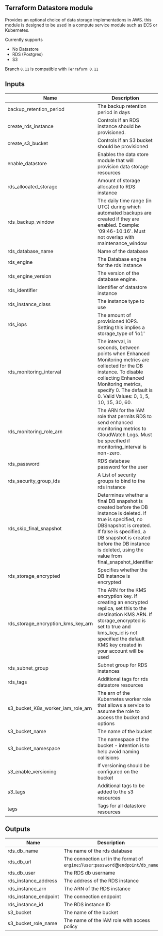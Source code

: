 ## Terraform Datastore module
Provides an optional choice of data storage implementations in AWS. this module is designed to be used in a compute service module such as ECS or Kubernetes.

Currently supports

* No Datastore
* RDS (Postgres)
* S3


Branch `0.11` is compatible with `Terraform 0.11`

## Inputs

| Name | Description | Type | Default | Required |
|------|-------------|:----:|:-----:|:-----:|
| backup\_retention\_period | The backup retention period in days | string | `"7"` | no |
| create\_rds\_instance | Controls if an RDS instance should be provisioned. | string | `"false"` | no |
| create\_s3\_bucket | Controls if an S3 bucket should be provisioned | string | `"false"` | no |
| enable\_datastore | Enables the data store module that will provision data storage resources | string | `"true"` | no |
| rds\_allocated\_storage | Amount of storage allocated to RDS instance | string | `"10"` | no |
| rds\_backup\_window | The daily time range (in UTC) during which automated backups are created if they are enabled. Example: '09:46-10:16'. Must not overlap with maintenance_window | string | `"16:19-16:49"` | no |
| rds\_database\_name | Name of the database | string | `""` | no |
| rds\_engine | The Database engine for the rds instance | string | `"postgres"` | no |
| rds\_engine\_version | The version of the database engine. | string | `"11.4"` | no |
| rds\_identifier | Identifier of datastore instance | string | `""` | no |
| rds\_instance\_class | The instance type to use | string | `"db.t3.small"` | no |
| rds\_iops | The amount of provisioned IOPS. Setting this implies a storage_type of 'io1' | string | `"0"` | no |
| rds\_monitoring\_interval | The interval, in seconds, between points when Enhanced Monitoring metrics are collected for the DB instance. To disable collecting Enhanced Monitoring metrics, specify 0. The default is 0. Valid Values: 0, 1, 5, 10, 15, 30, 60. | string | `"0"` | no |
| rds\_monitoring\_role\_arn | The ARN for the IAM role that permits RDS to send enhanced monitoring metrics to CloudWatch Logs. Must be specified if monitoring_interval is non-zero. | string | `""` | no |
| rds\_password | RDS database password for the user | string | `""` | no |
| rds\_security\_group\_ids | A List of security groups to bind to the rds instance | list | `<list>` | no |
| rds\_skip\_final\_snapshot | Determines whether a final DB snapshot is created before the DB instance is deleted. If true is specified, no DBSnapshot is created. If false is specified, a DB snapshot is created before the DB instance is deleted, using the value from final_snapshot_identifier | string | `"true"` | no |
| rds\_storage\_encrypted | Specifies whether the DB instance is encrypted | string | `"false"` | no |
| rds\_storage\_encryption\_kms\_key\_arn | The ARN for the KMS encryption key. If creating an encrypted replica, set this to the destination KMS ARN. If storage_encrypted is set to true and kms_key_id is not specified the default KMS key created in your account will be used | string | `""` | no |
| rds\_subnet\_group | Subnet group for RDS instances | string | `""` | no |
| rds\_tags | Additional tags for rds datastore resources | map | `<map>` | no |
| s3\_bucket\_K8s\_worker\_iam\_role\_arn | The arn of the Kubernetes worker role that allows a service to assume the role to access the bucket and options | string | `""` | no |
| s3\_bucket\_name | The name of the bucket | string | `""` | no |
| s3\_bucket\_namespace | The namespace of the bucket - intention is to help avoid naming collisions | string | `""` | no |
| s3\_enable\_versioning | If versioning should be configured on the bucket | string | `"true"` | no |
| s3\_tags | Additional tags to be added to the s3 resources | map | `<map>` | no |
| tags | Tags for all datastore resources | map | `<map>` | no |

## Outputs

| Name | Description |
|------|-------------|
| rds\_db\_name | The name of the rds database |
| rds\_db\_url | The connection url in the format of `engine`://`user`:`password`@`endpoint`/`db_name` |
| rds\_db\_user | The RDS db username |
| rds\_instance\_address | The address of the RDS instance |
| rds\_instance\_arn | The ARN of the RDS instance |
| rds\_instance\_endpoint | The connection endpoint |
| rds\_instance\_id | The RDS instance ID |
| s3\_bucket | The name of the bucket |
| s3\_bucket\_role\_name | The name of the IAM role with access policy |

